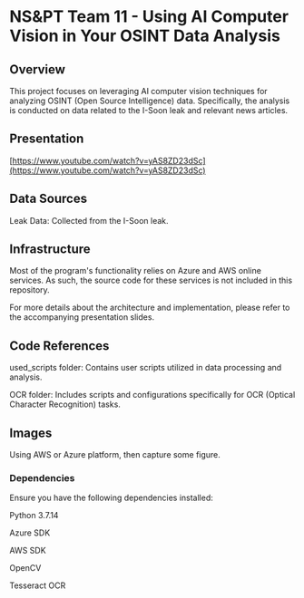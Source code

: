 # NS&PT Team 11 - Using AI Computer Vision in Your OSINT Data Analysis

## Overview

This project focuses on leveraging AI computer vision techniques for analyzing OSINT (Open Source Intelligence) data. Specifically, the analysis is conducted on data related to the I-Soon leak and relevant news articles.

## Presentation

[https://www.youtube.com/watch?v=yAS8ZD23dSc](https://www.youtube.com/watch?v=yAS8ZD23dSc)


## Data Sources

Leak Data: Collected from the I-Soon leak.

## Infrastructure

Most of the program's functionality relies on Azure and AWS online services. As such, the source code for these services is not included in this repository.

For more details about the architecture and implementation, please refer to the accompanying presentation slides.

## Code References

used_scripts folder: Contains user scripts utilized in data processing and analysis.

OCR folder: Includes scripts and configurations specifically for OCR (Optical Character Recognition) tasks.

## Images

Using AWS or Azure platform, then capture some figure.

### Dependencies

Ensure you have the following dependencies installed:

Python 3.7.14

Azure SDK

AWS SDK

OpenCV

Tesseract OCR



